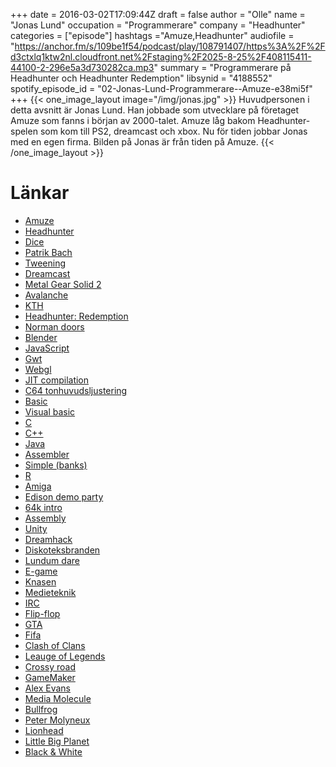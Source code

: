 +++
date = 2016-03-02T17:09:44Z
draft = false
author = "Olle"
name = "Jonas Lund"
occupation = "Programmerare"
company = "Headhunter"
categories = ["episode"]
hashtags ="Amuze,Headhunter"
audiofile = "https://anchor.fm/s/109be1f54/podcast/play/108791407/https%3A%2F%2Fd3ctxlq1ktw2nl.cloudfront.net%2Fstaging%2F2025-8-25%2F408115411-44100-2-296e5a3d730282ca.mp3"
summary = "Programmerare på Headhunter och Headhunter Redemption"
libsynid = "4188552"
spotify_episode_id = "02-Jonas-Lund-Programmerare--Amuze-e38mi5f"
+++
{{< one_image_layout image="/img/jonas.jpg" >}}
Huvudpersonen i detta avsnitt är Jonas Lund. Han jobbade som utvecklare på företaget Amuze som fanns i början av 2000-talet. Amuze låg bakom Headhunter-spelen som kom till PS2, dreamcast och xbox. Nu för tiden jobbar Jonas med en egen firma. Bilden på Jonas är från tiden på Amuze.
{{< /one_image_layout >}}

# Länkar

* [Amuze](https://en.wikipedia.org/wiki/Amuze) 
* [Headhunter](https://www.youtube.com/watch?v=vLORkWBgoQ4)
* [Dice](http://www.dice.se/) 
* [Patrik Bach](https://twitter.com/patrickbach)
* [Tweening](https://en.wikipedia.org/wiki/Inbetweening)
* [Dreamcast](https://en.wikipedia.org/wiki/Dreamcast)
* [Metal Gear Solid 2](https://www.youtube.com/watch?v=OBXpTMGyYXg)
* [Avalanche](http://avalanchestudios.com/)
* [KTH](http://www.kth.se/)
* [Headhunter: Redemption](https://www.youtube.com/watch?v=HB8HD5peoNs)
* [Norman doors](http://alvinalexander.com/design/norman-doors-design-photos-software-design)
* [Blender](https://www.blender.org/)
* [JavaScript](https://en.wikipedia.org/wiki/JavaScript)
* [Gwt](https://en.wikipedia.org/wiki/Google_Web_Toolkit)
* [Webgl](https://en.wikipedia.org/wiki/WebGL)
* [JIT compilation](https://en.wikipedia.org/wiki/Just-in-time_compilation)
* [C64 tonhuvudsljustering](https://www.youtube.com/watch?v=MwuUGBx4w9Q)
* [Basic](https://en.wikipedia.org/wiki/BASIC)
* [Visual basic](https://en.wikipedia.org/wiki/Visual_Basic)
* [C](https://en.wikipedia.org/wiki/C_(programming_language))
* [C++](https://en.wikipedia.org/wiki/C%2B%2B)
* [Java](https://en.wikipedia.org/wiki/Java_(programming_language))
* [Assembler](https://en.wikipedia.org/wiki/Assembly_language)
* [Simple (banks)](https://www.simple.com/)
* [R](https://www.r-project.org/about.html)
* [Amiga](https://en.wikipedia.org/wiki/Amiga)
* [Edison demo party](http://on.edis.nu/)
* [64k intro](https://en.wikipedia.org/wiki/64K_intro)
* [Assembly](http://www.assembly.org/winter16)
* [Unity](https://unity3d.com/)
* [Dreamhack](https://www.dreamhack.se/splash/)
* [Diskoteksbranden](http://sverigesradio.se/sida/avsnitt/86934?programid=2519)
* [Lundum dare](http://ludumdare.com/compo/)
* [E-game](http://www.e-game.com)
* [Knasen](http://www.e-game.com/Game/Details/13)
* [Medieteknik](https://www.kth.se/utbildning/civilingenjor/medieteknik/utbildningsbeskrivning-1.4150)
* [IRC](https://en.wikipedia.org/wiki/Internet_Relay_Chat)
* [Flip-flop](https://en.wikipedia.org/wiki/Flip-flop_(electronics))
* [GTA](https://en.wikipedia.org/wiki/Grand_Theft_Auto_(series))
* [Fifa](https://en.wikipedia.org/wiki/FIFA_(video_game_series))
* [Clash of Clans](http://supercell.com/en/games/clashofclans/)
* [Leauge of Legends](http://eune.leagueoflegends.com/)
* [Crossy road](http://www.crossyroad.com/)
* [GameMaker](http://www.yoyogames.com/gamemaker)
* [Alex Evans](https://en.wikipedia.org/wiki/Alex_Evans_(video_game_developer) )
* [Media Molecule](https://en.wikipedia.org/wiki/Media_Molecule)
* [Bullfrog](https://en.wikipedia.org/wiki/Bullfrog_Productions)
* [Peter Molyneux](https://en.wikipedia.org/wiki/Peter_Molyneux)
* [Lionhead](https://en.wikipedia.org/wiki/Lionhead_Studios)
* [Little Big Planet](https://www.youtube.com/watch?v=AGzOKbVC2r8)
* [Black & White](https://www.youtube.com/watch?v=2t9ULyYGN-s)

